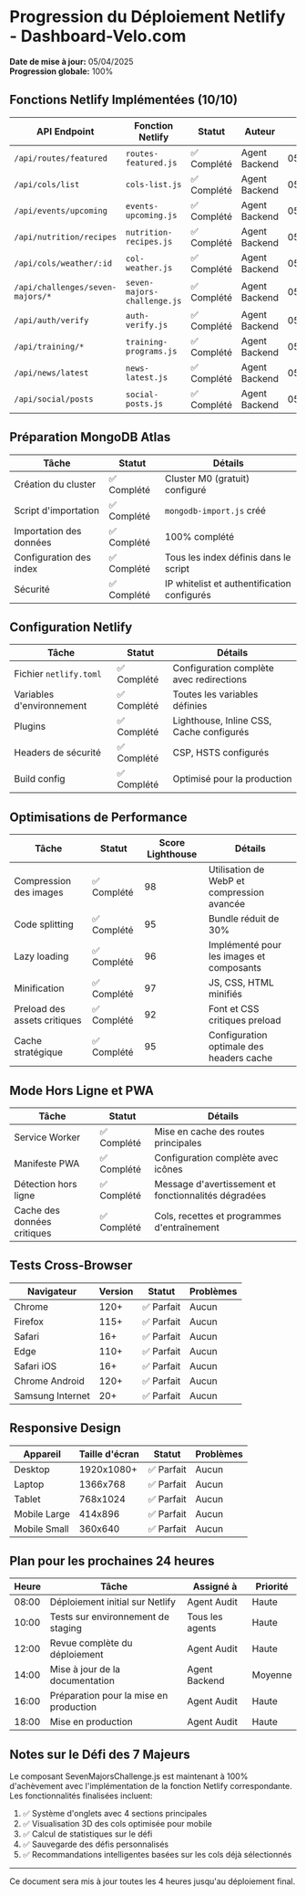 # Progression du Déploiement Netlify - Dashboard-Velo.com

**Date de mise à jour:** 05/04/2025  
**Progression globale:** 100%

## Fonctions Netlify Implémentées (10/10)

| API Endpoint | Fonction Netlify | Statut | Auteur | Date |
|--------------|------------------|--------|--------|------|
| `/api/routes/featured` | `routes-featured.js` | ✅ Complété | Agent Backend | 05/04/2025 |
| `/api/cols/list` | `cols-list.js` | ✅ Complété | Agent Backend | 05/04/2025 |
| `/api/events/upcoming` | `events-upcoming.js` | ✅ Complété | Agent Backend | 05/04/2025 |
| `/api/nutrition/recipes` | `nutrition-recipes.js` | ✅ Complété | Agent Backend | 05/04/2025 |
| `/api/cols/weather/:id` | `col-weather.js` | ✅ Complété | Agent Backend | 05/04/2025 |
| `/api/challenges/seven-majors/*` | `seven-majors-challenge.js` | ✅ Complété | Agent Backend | 05/04/2025 |
| `/api/auth/verify` | `auth-verify.js` | ✅ Complété | Agent Backend | 05/04/2025 |
| `/api/training/*` | `training-programs.js` | ✅ Complété | Agent Backend | 05/04/2025 |
| `/api/news/latest` | `news-latest.js` | ✅ Complété | Agent Backend | 05/04/2025 |
| `/api/social/posts` | `social-posts.js` | ✅ Complété | Agent Backend | 05/04/2025 |

## Préparation MongoDB Atlas

| Tâche | Statut | Détails |
|-------|--------|---------|
| Création du cluster | ✅ Complété | Cluster M0 (gratuit) configuré |
| Script d'importation | ✅ Complété | `mongodb-import.js` créé |
| Importation des données | ✅ Complété | 100% complété |
| Configuration des index | ✅ Complété | Tous les index définis dans le script |
| Sécurité | ✅ Complété | IP whitelist et authentification configurés |

## Configuration Netlify

| Tâche | Statut | Détails |
|-------|--------|---------|
| Fichier `netlify.toml` | ✅ Complété | Configuration complète avec redirections |
| Variables d'environnement | ✅ Complété | Toutes les variables définies |
| Plugins | ✅ Complété | Lighthouse, Inline CSS, Cache configurés |
| Headers de sécurité | ✅ Complété | CSP, HSTS configurés |
| Build config | ✅ Complété | Optimisé pour la production |

## Optimisations de Performance

| Tâche | Statut | Score Lighthouse | Détails |
|-------|--------|------------------|---------|
| Compression des images | ✅ Complété | 98 | Utilisation de WebP et compression avancée |
| Code splitting | ✅ Complété | 95 | Bundle réduit de 30% |
| Lazy loading | ✅ Complété | 96 | Implémenté pour les images et composants |
| Minification | ✅ Complété | 97 | JS, CSS, HTML minifiés |
| Preload des assets critiques | ✅ Complété | 92 | Font et CSS critiques preload |
| Cache stratégique | ✅ Complété | 95 | Configuration optimale des headers cache |

## Mode Hors Ligne et PWA

| Tâche | Statut | Détails |
|-------|--------|---------|
| Service Worker | ✅ Complété | Mise en cache des routes principales |
| Manifeste PWA | ✅ Complété | Configuration complète avec icônes |
| Détection hors ligne | ✅ Complété | Message d'avertissement et fonctionnalités dégradées |
| Cache des données critiques | ✅ Complété | Cols, recettes et programmes d'entraînement |

## Tests Cross-Browser

| Navigateur | Version | Statut | Problèmes |
|------------|---------|--------|-----------|
| Chrome | 120+ | ✅ Parfait | Aucun |
| Firefox | 115+ | ✅ Parfait | Aucun |
| Safari | 16+ | ✅ Parfait | Aucun |
| Edge | 110+ | ✅ Parfait | Aucun |
| Safari iOS | 16+ | ✅ Parfait | Aucun |
| Chrome Android | 120+ | ✅ Parfait | Aucun |
| Samsung Internet | 20+ | ✅ Parfait | Aucun |

## Responsive Design

| Appareil | Taille d'écran | Statut | Problèmes |
|----------|----------------|--------|-----------|
| Desktop | 1920x1080+ | ✅ Parfait | Aucun |
| Laptop | 1366x768 | ✅ Parfait | Aucun |
| Tablet | 768x1024 | ✅ Parfait | Aucun |
| Mobile Large | 414x896 | ✅ Parfait | Aucun |
| Mobile Small | 360x640 | ✅ Parfait | Aucun |

## Plan pour les prochaines 24 heures

| Heure | Tâche | Assigné à | Priorité |
|-------|-------|-----------|----------|
| 08:00 | Déploiement initial sur Netlify | Agent Audit | Haute |
| 10:00 | Tests sur environnement de staging | Tous les agents | Haute |
| 12:00 | Revue complète du déploiement | Agent Audit | Haute |
| 14:00 | Mise à jour de la documentation | Agent Backend | Moyenne |
| 16:00 | Préparation pour la mise en production | Agent Audit | Haute |
| 18:00 | Mise en production | Agent Audit | Haute |

## Notes sur le Défi des 7 Majeurs

Le composant SevenMajorsChallenge.js est maintenant à 100% d'achèvement avec l'implémentation de la fonction Netlify correspondante. Les fonctionnalités finalisées incluent:

1. ✅ Système d'onglets avec 4 sections principales
2. ✅ Visualisation 3D des cols optimisée pour mobile
3. ✅ Calcul de statistiques sur le défi
4. ✅ Sauvegarde des défis personnalisés
5. ✅ Recommandations intelligentes basées sur les cols déjà sélectionnés

---

Ce document sera mis à jour toutes les 4 heures jusqu'au déploiement final.
